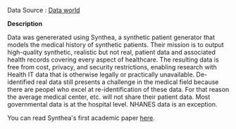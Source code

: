 Data Source : [Data world](https://data.world/sparklesquad/sql-tutorial-exercise-data)

**Description**

Data was genererated using Synthea, a synthetic patient generator that models the medical history of synthetic patients. 
Their mission is to output high-quality synthetic, realistic but not real, patient data and associated health records covering every aspect of healthcare.
The resulting data is free from cost, privacy, and security restrictions, 
enabling research with Health IT data that is otherwise legally or practically unavailable. 
De-identified real data still presents a challenge in the medical field because there are peopel who excel at re-identification of these data. 
For that reason the average medical center, etc. will not share their patient data. Most governmental data is at the hospital level. 
NHANES data is an exception.

You can read Synthea's first academic paper [here](https://academic.oup.com/jamia/article/25/3/230/4098271?login=false).

